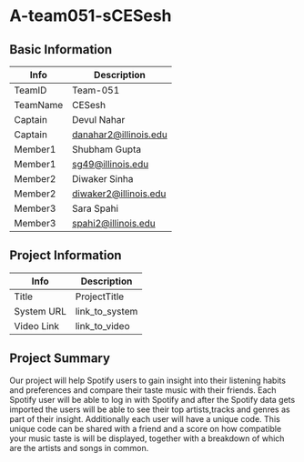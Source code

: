# A-team051-sCESesh

## Basic Information

|   Info      |        Description     |
| ----------- | ---------------------- |
| TeamID      |        Team-051        |
| TeamName    |         CESesh        |
| Captain     |       Devul Nahar      |
| Captain     |  danahar2@illinois.edu |
| Member1     |       Shubham Gupta    |
| Member1     |    sg49@illinois.edu   |
| Member2     |     Diwaker Sinha      |
| Member2     | diwaker2@illinois.edu  |
| Member3     |     Sara Spahi         |
| Member3     |   spahi2@illinois.edu  |


## Project Information

|   Info      |        Description     |
| ----------- | ---------------------- |
|  Title      |       ProjectTitle     |
| System URL  |      link_to_system    |
| Video Link  |      link_to_video     |

## Project Summary

Our project will help Spotify users to gain insight into their listening habits and preferences and compare their taste music with their friends. Each Spotify user will be able to log in with Spotify and after the Spotify data gets imported the users will be able to see their  top artists,tracks and genres as part of their insight. Additionally each user will have a unique code. This unique code can be shared with a friend and a score on how compatible your music taste is will be displayed, together with a breakdown of which are the artists and songs in common.
